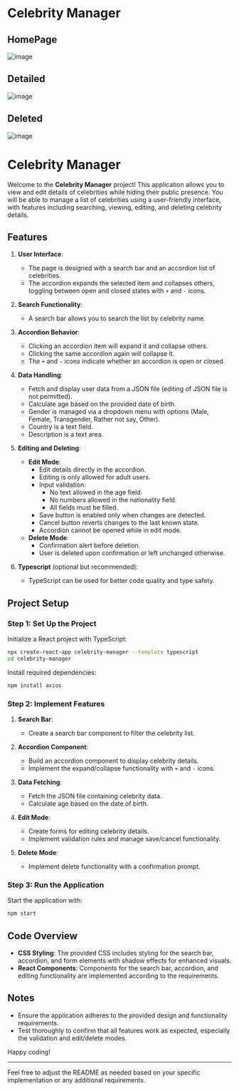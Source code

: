 # Celebrity Manager
## HomePage
![image](https://github.com/user-attachments/assets/8bcf3607-2139-4f29-a27a-d132272e6bf7)
## Detailed
![image](https://github.com/user-attachments/assets/9e216074-2ab5-43ed-949b-a7ec946ffec2)
## Deleted
![image](https://github.com/user-attachments/assets/b5e5f6f3-320c-46d4-b70c-efa5c002b724)

# Celebrity Manager

Welcome to the **Celebrity Manager** project! This application allows you to view and edit details of celebrities while hiding their public presence. You will be able to manage a list of celebrities using a user-friendly interface, with features including searching, viewing, editing, and deleting celebrity details.

## Features

1. **User Interface**: 
   - The page is designed with a search bar and an accordion list of celebrities.
   - The accordion expands the selected item and collapses others, toggling between open and closed states with `+` and `-` icons.

2. **Search Functionality**: 
   - A search bar allows you to search the list by celebrity name.

3. **Accordion Behavior**:
   - Clicking an accordion item will expand it and collapse others.
   - Clicking the same accordion again will collapse it.
   - The `+` and `-` icons indicate whether an accordion is open or closed.

4. **Data Handling**:
   - Fetch and display user data from a JSON file (editing of JSON file is not permitted).
   - Calculate age based on the provided date of birth.
   - Gender is managed via a dropdown menu with options (Male, Female, Transgender, Rather not say, Other).
   - Country is a text field.
   - Description is a text area.

5. **Editing and Deleting**:
   - **Edit Mode**:
     - Edit details directly in the accordion.
     - Editing is only allowed for adult users.
     - Input validation: 
       - No text allowed in the age field.
       - No numbers allowed in the nationality field.
       - All fields must be filled.
     - Save button is enabled only when changes are detected.
     - Cancel button reverts changes to the last known state.
     - Accordion cannot be opened while in edit mode.
   - **Delete Mode**:
     - Confirmation alert before deletion.
     - User is deleted upon confirmation or left unchanged otherwise.

6. **Typescript** (optional but recommended):
   - TypeScript can be used for better code quality and type safety.

## Project Setup

### Step 1: Set Up the Project

Initialize a React project with TypeScript:

```bash
npx create-react-app celebrity-manager --template typescript
cd celebrity-manager
```

Install required dependencies:

```bash
npm install axios
```

### Step 2: Implement Features

1. **Search Bar**:
   - Create a search bar component to filter the celebrity list.

2. **Accordion Component**:
   - Build an accordion component to display celebrity details.
   - Implement the expand/collapse functionality with `+` and `-` icons.

3. **Data Fetching**:
   - Fetch the JSON file containing celebrity data.
   - Calculate age based on the date of birth.

4. **Edit Mode**:
   - Create forms for editing celebrity details.
   - Implement validation rules and manage save/cancel functionality.

5. **Delete Mode**:
   - Implement delete functionality with a confirmation prompt.

### Step 3: Run the Application

Start the application with:

```bash
npm start
```

## Code Overview

- **CSS Styling**: The provided CSS includes styling for the search bar, accordion, and form elements with shadow effects for enhanced visuals.
- **React Components**: Components for the search bar, accordion, and editing functionality are implemented according to the requirements.

## Notes

- Ensure the application adheres to the provided design and functionality requirements.
- Test thoroughly to confirm that all features work as expected, especially the validation and edit/delete modes.

Happy coding!

---

Feel free to adjust the README as needed based on your specific implementation or any additional requirements.

